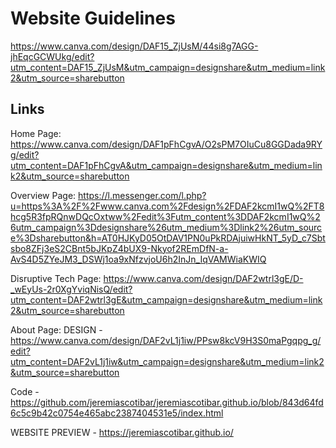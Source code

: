 # Website Guidelines

https://www.canva.com/design/DAF15_ZjUsM/44si8g7AGG-jhEqcGCWUkg/edit?utm_content=DAF15_ZjUsM&utm_campaign=designshare&utm_medium=link2&utm_source=sharebutton

## Links

Home Page: https://www.canva.com/design/DAF1pFhCgvA/O2sPM7OIuCu8GGDada9RYg/edit?utm_content=DAF1pFhCgvA&utm_campaign=designshare&utm_medium=link2&utm_source=sharebutton

Overview Page: https://l.messenger.com/l.php?u=https%3A%2F%2Fwww.canva.com%2Fdesign%2FDAF2kcmI1wQ%2FT8hcg5R3fpRQnwDQcOxtww%2Fedit%3Futm_content%3DDAF2kcmI1wQ%26utm_campaign%3Ddesignshare%26utm_medium%3Dlink2%26utm_source%3Dsharebutton&h=AT0HJKyD05OtDAV1PN0uPkRDAjuiwHkNT_5yD_c7Sbtsbo8ZFj3eS2CBnt5bJKpZ4bUX9-Nkyof2REmDfN-a-AvS4D5ZYeJM3_DSWj1oa9xNfzvjoU6h2InJn_IqVAMWiaKWIQ

Disruptive Tech Page: https://www.canva.com/design/DAF2wtrl3gE/D-_wEyUs-2r0XgYviqNisQ/edit?utm_content=DAF2wtrl3gE&utm_campaign=designshare&utm_medium=link2&utm_source=sharebutton

About Page:
DESIGN - https://www.canva.com/design/DAF2vL1j1iw/PPsw8kcV9H3S0maPgqpg_g/edit?utm_content=DAF2vL1j1iw&utm_campaign=designshare&utm_medium=link2&utm_source=sharebutton

Code - https://github.com/jeremiascotibar/jeremiascotibar.github.io/blob/843d64fd6c5c9b42c0754e465abc2387404531e5/index.html

WEBSITE PREVIEW - https://jeremiascotibar.github.io/

